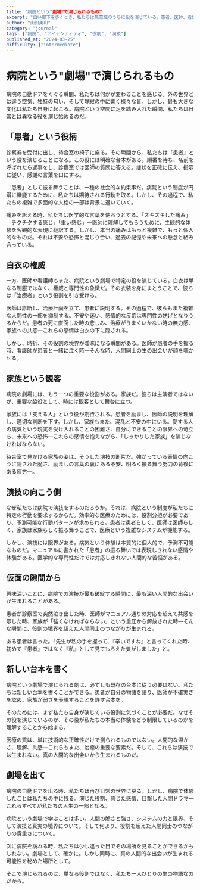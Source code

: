 ```yaml
---
title: "病院という"劇場"で演じられるもの"
excerpt: "白い廊下を歩くとき、私たちは無意識のうちに役を演じている。患者、医師、看護師、家族—それぞれが期待される役柄を生きる中で、本当の自分はどこにいるのだろうか。"
author: "山田美和"
category: "journal"
tags: ["病院", "アイデンティティ", "役割", "演技"]
published_at: "2024-03-25"
difficulty: ["intermediate"]
---
```


# 病院という"劇場"で演じられるもの

病院の自動ドアをくぐる瞬間、私たちは何かが変わることを感じる。外の世界とは違う空気、独特の匂い、そして静寂の中に響く様々な音。しかし、最も大きな変化は私たち自身に起こる。病院という空間に足を踏み入れた瞬間、私たちは日常とは異なる役を演じ始めるのだ。

## 「患者」という役柄

診察券を受付に出し、待合室の椅子に座る。その瞬間から、私たちは「患者」という役を演じることになる。この役には明確な台本がある。順番を待ち、名前を呼ばれたら返事をし、診察室では医師の質問に答える。症状を正確に伝え、指示に従い、感謝の言葉を口にする。

「患者」として振る舞うことは、一種の社会的な約束事だ。病院という制度が円滑に機能するために、私たちは期待される行動を取る。しかし、その過程で、私たちの複雑で多面的な人格の一部は背景に退いていく。

痛みを訴える時、私たちは医学的な言葉を使おうとする。「ズキズキした痛み」「チクチクする感じ」「重い感じ」—医師に理解してもらうために、主観的な体験を客観的な表現に翻訳する。しかし、本当の痛みはもっと複雑で、もっと個人的なものだ。それは不安や恐怖と混じり合い、過去の記憶や未来への懸念と絡み合っている。

## 白衣の権威

一方、医師や看護師もまた、病院という劇場で特定の役を演じている。白衣は単なる制服ではなく、権威と専門性の象徴だ。その衣装を身にまとうことで、彼らは「治療者」という役割を引き受ける。

医師は診断し、治療計画を立て、患者に説明する。その過程で、彼らもまた複雑な人間性の一部を抑制する。不安や迷い、感情的な反応は専門性の妨げとなりうるからだ。患者の死に直面した時の悲しみ、治療がうまくいかない時の無力感、家族への共感—これらの感情は白衣の下に隠される。

しかし、時折、その役割の境界が曖昧になる瞬間がある。医師が患者の手を握る時、看護師が患者と一緒に泣く時—そんな時、人間同士の生の出会いが顔を覗かせる。

## 家族という観客

病院の劇場には、もう一つの重要な役割がある。家族だ。彼らは主演者ではないが、重要な脇役として、時には観客として舞台に立つ。

家族には「支える人」という役が期待される。患者を励まし、医師の説明を理解し、適切な判断を下す。しかし、家族もまた、混乱と不安の中にいる。愛する人の病気という現実を受け入れることの困難さ、自分にできることの限界への苛立ち、未来への恐怖—これらの感情を抱えながら、「しっかりした家族」を演じなければならない。

待合室で見かける家族の姿は、そうした演技の断片だ。強がっている表情の向こうに隠された脆さ、励ましの言葉の裏にある不安、明るく振る舞う努力の背後にある疲労—。

## 演技の向こう側

なぜ私たちは病院で演技をするのだろうか。それは、病院という制度が私たちに特定の行動を要求するからだ。効率的な医療のためには、役割分担が必要であり、予測可能な行動パターンが求められる。患者は患者らしく、医師は医師らしく、家族は家族らしく振る舞うことで、医療という複雑なシステムが機能する。

しかし、演技には限界がある。病気という体験は本質的に個人的で、予測不可能なものだ。マニュアルに書かれた「患者」の振る舞いでは表現しきれない感情や体験がある。医学的な専門性だけでは対応しきれない人間的な苦悩がある。

## 仮面の隙間から

興味深いことに、病院での演技が最も破綻する瞬間に、最も深い人間的な出会いが生まれることがある。

患者が診察室で突然泣き出した時、医師がマニュアル通りの対応を超えて共感を示した時、家族が「強くなければならない」という重圧から解放された時—そんな瞬間に、役割の境界を超えた人間同士のつながりが生まれる。

ある患者は言った。「先生が私の手を握って、『辛いですね』と言ってくれた時、初めて『患者』ではなく『私』として見てもらえた気がしました」と。

## 新しい台本を書く

病院という劇場で演じられる劇は、必ずしも既存の台本に従う必要はない。私たちは新しい台本を書くことができる。患者が自分の物語を語り、医師が不確実さを認め、家族が弱さを表現することを許す台本を。

そのためには、まず私たち自身が演じている役割に気づくことが必要だ。なぜその役を演じているのか、その役が私たちの本当の体験をどう制限しているのかを理解することから始まる。

医療の質は、単に技術的な正確性だけで測られるものではない。人間的な温かさ、理解、共感—これらもまた、治癒の重要な要素だ。そして、これらは演技では生まれない。真の人間的な出会いから生まれるものだ。

## 劇場を出て

病院の自動ドアを出る時、私たちは再び日常の世界に戻る。しかし、病院で体験したことは私たちの中に残る。演じた役割、感じた感情、目撃した人間ドラマ—これらすべてが私たちの人生の一部となる。

病院という劇場で学ぶことは多い。人間の脆さと強さ、システムの力と限界、そして演技と真実の境界について。そして何より、役割を超えた人間同士のつながりの貴重さについて。

次に病院を訪れる時、私たちは少し違った目でその場所を見ることができるかもしれない。劇場として、確かに。しかし同時に、真の人間的な出会いが生まれる可能性を秘めた場所として。

そこで演じられるのは、単なる役割ではなく、私たち一人ひとりの生の物語なのだから。 